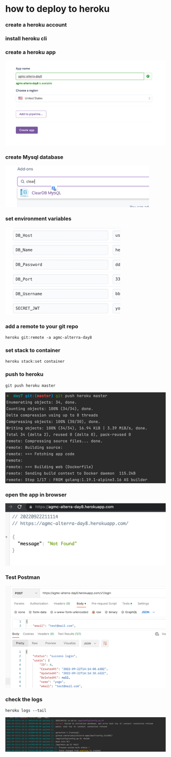 # how to deploy to heroku
### create a heroku account
### install heroku cli
### create a heroku app
![Screenshot](1.png)
### create Mysql database
![Screenshot](2.png)
### set environment variables
![Screenshot](3.png)

###  add a remote to your git repo
```shell
heroku git:remote -a agmc-alterra-day8
```
### set stack to container
```shell
heroku stack:set container
```
###  push to heroku
```shell
git push heroku master
```
![Screenshot](4.png)
###  open the app in browser
![img.png](5.png)
### Test Postman
![img.png](6.png)
###  check the logs
```shell
heroku logs --tail
```
![img.png](7.png)